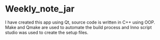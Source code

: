 # Weekly_note_jar
I have created this app using Qt, source code is written in C++ using OOP. Make and Qmake are used to automate the build process and Inno script studio was used to create the setup files.
